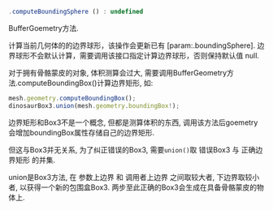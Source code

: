 ```javascript
.computeBoundingSphere () : undefined
```
BufferGoemetry方法.

计算当前几何体的的边界球形，该操作会更新已有 [param:.boundingSphere].
边界球形不会默认计算，需要调用该接口指定计算边界球形，否则保持默认值 null.

对于拥有骨骼蒙皮的对象, 体积测算会过大, 需要调用BufferGeometry方法.computeBoundingBox()计算边界矩形, 如:
```javascript
mesh.geometry.computeBoundingBox();
dinosaurBox3.union(mesh.geometry.boundingBox!);
```
边界矩形和Box3不是一个概念, 但都是测算体积的东西, 调用该方法后goemetry会增加boundingBox属性存储自己的边界矩形.

但这与Box3并无关系, 为了纠正错误的Box3, 需要`union()`取 错误Box3 与 正确边界矩形 的并集.

union是Box3方法, 在 参数上边界 和 调用者上边界 之间取较大者, 下边界取较小者, 以获得一个新的包围盒Box3.
两步至此正确的Box3会生成在具备骨骼蒙皮的物体上.
